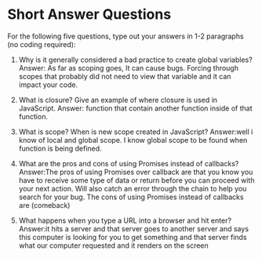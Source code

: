 # Short Answer Questions
For the following five questions, type out your answers in 1-2 paragraphs (no coding required):

1. Why is it generally considered a bad practice to create global variables?
Answer: As far as scoping goes, It can cause bugs. Forcing through scopes that probably did not need to view that variable and it can impact your code. 

1. What is closure? Give an example of where closure is used in JavaScript.
Answer: function that contain another function inside of that function.

1. What is scope? When is new scope created in JavaScript?
Answer:well i know of local and global scope. I know global scope to be found when function is being defined. 

1. What are the pros and cons of using Promises instead of callbacks?
Answer:The pros of using Promises over callback are that you know you have to receive some type of data or return before you can proceed with your next action. Will also catch an error through the chain to help you search for your bug.
The cons of using Promises instead of callbacks are (comeback)

1. What happens when you type a URL into a browser and hit enter?
Answer:it hits a server and that server goes to another server and says this computer is looking for you to get something and that server finds what our computer requested and it renders on the screen

